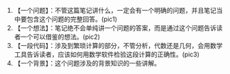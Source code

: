 1. 【一个问题】：不管这篇笔记讲什么，一定会有一个明确的问题，并且笔记当中要包含这个问题的完整回答。(pic1) 
2. 【一个想法】：笔记绝不会单纯讲一个问题的答案，而是通过这个问题告诉读者一个可以借鉴的想法。(pic2) 
3. 【一段代码】：涉及到繁琐计算的部分，不管分析，代数还是几何，会用数学工具告诉读者，应该如何用数学软件检验这段计算的正确性。(pic3) 
4. 【一个背景】：这个问题涉及的背景知识的一些讲解。